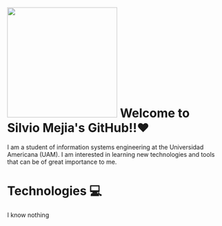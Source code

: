 <h1> <img src="https://media1.giphy.com/media/v1.Y2lkPTc5MGI3NjExazhleHd1NzZtbXFqejBsOG9sbWY4MHNiNWxpcHhlNDQ5Mml5Y3JndyZlcD12MV9pbnRlcm5hbF9naWZfYnlfaWQmY3Q9Zw/5SKwQMGTR1umLrKC7N/giphy.gif" width="255">  Welcome to Silvio Mejia's GitHub!!❤️</h1>

<!--![Banner Silvio Mejia](banner-Silvio-Mejia.png)!-->

I am a student of information systems engineering at the Universidad Americana (UAM). I am interested in learning new technologies and tools that can be of great importance to me. 

<h1>Technologies 💻</h1>
I know nothing

